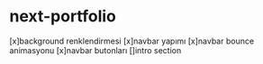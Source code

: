 # next-portfolio

[x]background renklendirmesi
[x]navbar yapımı
[x]navbar bounce animasyonu
[x]navbar butonları
[]intro section 


